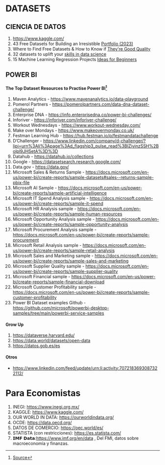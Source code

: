 # DATASETS

## CIENCIA DE DATOS 
1. https://www.kaggle.com/
2. 43 Free Datasets for Building an Irresistible [Portfolio (2023)](https://www.dataquest.io/blog/free-datasets-for-projects/)
3. Where to Find Free Datasets & How to Know if [They're Good Quality](https://chartio.com/learn/data-analytics/where-to-find-free-datasets/)
4. 32 datasets to uplift your [skills in data science](https://datasciencedojo.com/blog/datasets-data-science-skills/)
5. 15 Machine Learning Regression Projects [Ideas for Beginners](https://www.projectpro.io/article/machine-learning-regression-projects-ideas/501)




   
## POWER BI 

#### The Top Dataset Resources to Practise Power BI[^1]
1. Maven Analytics - https://www.mavenanalytics.io/data-playground
2. Pomerol Partners - https://pomerolpartners.com/data-dna-dataset-challenge/
3. Enterprise DNA - https://info.enterprisedna.co/power-bi-challenges/
4. Inforiver - https://inforiver.com/inforiver-challenge/
5. Workout Wednesdays - https://www.workout-wednesday.com/
6. Make over Mondays - https://www.makeovermonday.co.uk/
7. Festman Learning Hub - https://hub.festman.io/p/festmandatachallenge
8. D’Challenger - https://www.linkedin.com/company/d-challenger/?lipi=urn%3Ali%3Apage%3Ad_flagship3_pulse_read%3BIZiyinzSSH%2Bolpl9JHSetA%3D%3D
9. Datahub - https://datahub.io/collections
10. Google - https://datasetsearch.research.google.com/
11. Data.gov - https://data.gov/
12. Microsoft Sales & Returns Sample - https://docs.microsoft.com/en-us/power-bi/create-reports/sample-datasets#sales--returns-sample-pbix-file
13. Microsoft AI Sample - https://docs.microsoft.com/en-us/power-bi/create-reports/sample-artificial-intelligence
14. Microsoft IT Spend Analysis sample - https://docs.microsoft.com/en-us/power-bi/create-reports/sample-it-spend
15. Microsoft HR Analysis sample - https://docs.microsoft.com/en-us/power-bi/create-reports/sample-human-resources
16. Microsoft Opportunity Analysis sample - https://docs.microsoft.com/en-us/power-bi/create-reports/sample-opportunity-analysis
17. Microsoft Procurement Analysis sample - https://docs.microsoft.com/en-us/power-bi/create-reports/sample-procurement
18. Microsoft Retail Analysis sample - https://docs.microsoft.com/en-us/power-bi/create-reports/sample-retail-analysis
19. Microsoft Sales and Marketing sample - https://docs.microsoft.com/en-us/power-bi/create-reports/sample-sales-and-marketing
20. Microsoft Supplier Quality sample - https://docs.microsoft.com/en-us/power-bi/create-reports/sample-supplier-quality
21. Microsoft Financial sample - https://docs.microsoft.com/en-us/power-bi/create-reports/sample-financial-download
22. Microsoft Customer Profitability sample - https://docs.microsoft.com/en-us/power-bi/create-reports/sample-customer-profitability
23. Power BI Dataset examples Github - https://github.com/microsoft/powerbi-desktop-samples/tree/main/powerbi-service-samples

#### Grow Up
1. https://dataverse.harvard.edu/
2. https://data.world/datasets/open-data
3. https://datos.gob.es/es

#### Otros
- https://www.linkedin.com/feed/update/urn:li:activity:7072183693087322112/ 
# Para Economistas
1. INEGI: https://www.inegi.org.mx/
2. KAGGLE: https://www.kaggle.com/
3. OUR WORLD IN DATA: https://ourworldindata.org/
4. OCDE: https://data.oecd.org/
5. DATOS DE COMERCIO: https://oec.world/es/
6. STATISTA (con restricciones): https://es.statista.com/
7. 𝗜𝗠𝗙 𝗗𝗮𝘁𝗮:https://www.imf.org/en/data , Del FMI, datos sobre macroeconomía y finanzas.
    
[^1]:[Source](https://www.linkedin.com/pulse/top-dataset-resources-practise-power-bi-arno-wakfer/?trackingId=g%2FCtmwFiTPaoXMwYnF8Ckg%3D%3D)


